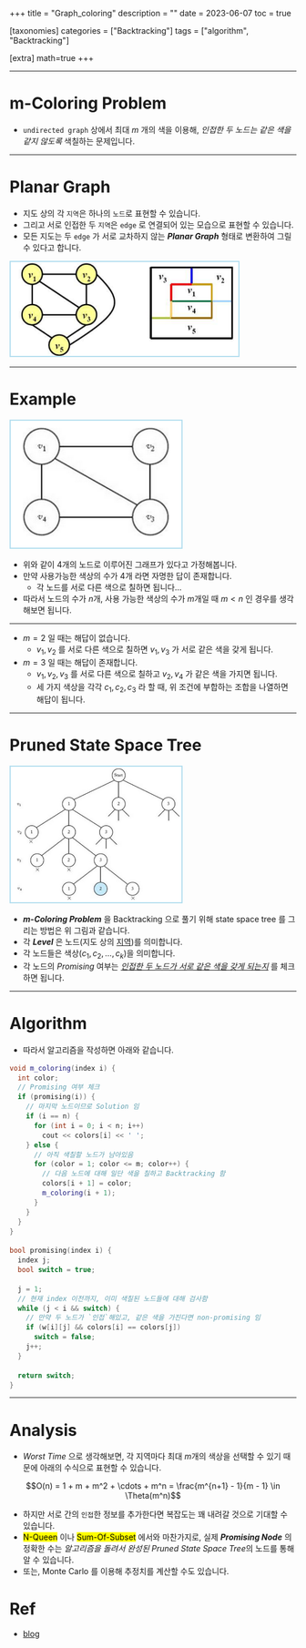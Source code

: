 +++
title = "Graph_coloring"
description = ""
date = 2023-06-07
toc = true

[taxonomies]
categories = ["Backtracking"]
tags = ["algorithm", "Backtracking"]

[extra]
math=true
+++

---

# m-Coloring Problem
- `undirected graph` 상에서 최대 $m$ 개의 색을 이용해, <txtylw>*인접한 두 노드는 같은 색을 같지 않도록*</txtylw> 색칠하는 문제입니다.

---

# Planar Graph
- 지도 상의 각 `지역`은 하나의 `노드`로 표현할 수 있습니다.
- 그리고 서로 인접한 두 `지역`은 `edge` 로 연결되어 있는 모습으로 표현할 수 있습니다.
- 모든 지도는 두 `edge` 가 서로 교차하지 않는 <txtylw>***Planar Graph***</txtylw> 형태로 변환하여 그릴 수 있다고 합니다.

<img src="../../../images/post/cb20337/graph_coloring_01.png" width="400rem" alt="not yet" style="border: 2px solid #b3deef"/>

---

# Example
<img src="../../../images/post/cb20337/graph_coloring_02.png" width="300rem" alt="not yet" style="border: 2px solid #b3deef"/>

- 위와 같이 $4$개의 노드로 이루어진 그래프가 있다고 가정해봅니다.
- 만약 사용가능한 색상의 수가 $4$개 라면 자명한 답이 존재합니다.
  - 각 노드를 서로 다른 색으로 칠하면 됩니다...
- 따라서 노드의 수가 $n$개, 사용 가능한 색상의 수가 $m$개일 때 $m < n$ 인 경우를 생각해보면 됩니다.

---
- $m=2$ 일 때는 해답이 없습니다.
  - $v_1, v_2$ 를 서로 다른 색으로 칠하면 $v_1, v_3$ 가 서로 같은 색을 갖게 됩니다.
- $m=3$ 일 때는 해답이 존재합니다.
  - $v_1, v_2, v_3$ 를 서로 다른 색으로 칠하고 $v_2, v_4$ 가 같은 색을 가지면 됩니다.
  - 세 가지 색상을 각각 $c_1, c_2, c_3$ 라 할 때, 위 조건에 부합하는 조합을 나열하면 해답이 됩니다.

---

# Pruned State Space Tree
<img src="../../../images/post/cb20337/graph_coloring_03.png" width="300rem" alt="not yet" style="border: 2px solid #b3deef"/>

- <txtylw>***m-Coloring Problem***</txtylw> 을 Backtracking 으로 풀기 위해 <txtylw>state space tree</txtylw> 를 그리는 방법은 위 그림과 같습니다.
- 각 ***Level*** 은 노드(지도 상의 <u>지역</u>)를 의미합니다.
- 각 노드들은 색상($c_1, c_2, \dots, c_k$)을 의미합니다.
- 각 노드의 *Promising* 여부는 <u><txtylw>*인접한 두 노드가 서로 같은 색을 갖게 되는지*</txtylw></u> 를 체크하면 됩니다.

---

# Algorithm
- 따라서 알고리즘을 작성하면 아래와 같습니다.
```cpp
void m_coloring(index i) {
  int color;
  // Promising 여부 체크
  if (promising(i)) { 
    // 마지막 노드이므로 Solution 임
    if (i == n) { 
      for (int i = 0; i < n; i++)
        cout << colors[i] << ' ';
    } else { 
      // 아직 색칠할 노드가 남아있음
      for (color = 1; color <= m; color++) {
        // 다음 노드에 대해 일단 색을 칠하고 Backtracking 함
        colors[i + 1] = color;
        m_coloring(i + 1);
      }
    }
  }
}

bool promising(index i) {
  index j;
  bool switch = true;

  j = 1;
  // 현재 index 이전까지, 이미 색칠된 노드들에 대해 검사함
  while (j < i && switch) {
    // 만약 두 노드가 `인접`해있고, 같은 색을 가진다면 non-promising 임
    if (w[i][j] && colors[i] == colors[j])
      switch = false;
    j++;
  }

  return switch;
}
```

---

# Analysis
- <txtred>*Worst Time*</txtred> 으로 생각해보면, 각 지역마다 최대 $m$개의 색상을 선택할 수 있기 때문에 아래의 수식으로 표현할 수 있습니다.

$$O(n) = 1 + m + m^2 + \cdots + m^n = \frac{m^{n+1} - 1}{m - 1} \in \Theta(m^n)$$

- 하지만 서로 간의 `인접`한 정보를 추가한다면 복잡도는 꽤 내려갈 것으로 기대할 수 있습니다.
- <mark>N-Queen</mark> 이나 <mark>Sum-Of-Subset</mark> 에서와 마찬가지로, 실제 <txtred>***Promising Node***</txtred> 의 정확한 수는 <txtylw>*알고리즘을 돌려서 완성된 Pruned State Space Tree*</txtylw>의 노드를 통해 알 수 있습니다.
- 또는, <txtylw>Monte Carlo</txtylw> 를 이용해 추정치를 계산할 수도 있습니다.

# Ref
- [blog](https://melomance.github.io/2011/12/23/[AG][BT]%20Graph%20Coloring%20Problem/)
